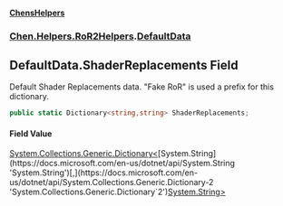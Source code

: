 #### [ChensHelpers](index 'index')
### [Chen.Helpers.RoR2Helpers](Chen_Helpers_RoR2Helpers 'Chen.Helpers.RoR2Helpers').[DefaultData](Chen_Helpers_RoR2Helpers_DefaultData 'Chen.Helpers.RoR2Helpers.DefaultData')
## DefaultData.ShaderReplacements Field
Default Shader Replacements data. "Fake RoR" is used a prefix for this dictionary.  
```csharp
public static Dictionary<string,string> ShaderReplacements;
```
#### Field Value
[System.Collections.Generic.Dictionary&lt;](https://docs.microsoft.com/en-us/dotnet/api/System.Collections.Generic.Dictionary-2 'System.Collections.Generic.Dictionary`2')[System.String](https://docs.microsoft.com/en-us/dotnet/api/System.String 'System.String')[,](https://docs.microsoft.com/en-us/dotnet/api/System.Collections.Generic.Dictionary-2 'System.Collections.Generic.Dictionary`2')[System.String](https://docs.microsoft.com/en-us/dotnet/api/System.String 'System.String')[&gt;](https://docs.microsoft.com/en-us/dotnet/api/System.Collections.Generic.Dictionary-2 'System.Collections.Generic.Dictionary`2')
